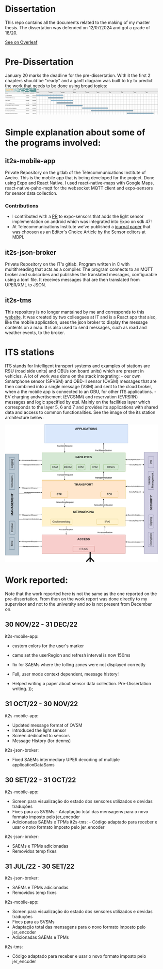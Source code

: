 # Dissertation
This repo contains all the documents related to the making of my master thesis. The dissertation was defended on 12/07/2024 and got a grade of 18/20.

[See on Overleaf](https://www.overleaf.com/read/kgnwtrzpwtpt)

# Pre-Dissertation
January 20 marks the deadline for the pre-dissertation.
With it the first 2 chapters should be "ready" and a gantt diagram was built to try to predict the work that needs to be done using broad topics:
![Work](./Projected_work.png)

# Simple explanation about some of the programs involved:
## it2s-mobile-app
Private Repository on the  gitlab of the Telecommunications Institute of Aveiro. This is the mobile app that is being developed for the project. Done using Expo and React Native.
I used react-native-maps with Google Maps, react-native-paho-mqtt for the websocket MQTT client and expo-sensors for sensor data collection.

### Contributions
- I contributed with a [PR]( https://github.com/expo/expo/pull/18225 ) to expo-sensors that adds the light sensor implementation on android which was integrated into Expo on sdk 47!
- At Telecommunications Institute we've published a [journal paper](https://www.mdpi.com/1424-8220/23/3/1724) that was choosen as an Editor's Choice Article by the Sensor editors at MDPI.

## it2s-json-broker
Private Repository on the IT's gitlab.
Program written in C with multithreading that acts as a compiler. The program connects to an MQTT broker and subscribes and publishes the translated messages, configurable using a toml file. It receives messages that are then translated from UPER/XML to JSON.

## it2s-tms
This repository is no longer mantained by me and corresponds to this [website](https://ccam.av.it.pt). It was created by two colleagues at IT and is a React app that also, like the mobile application, uses the json broker to display the message contents on a map. It is also used to send messages, such as road and weather events, to the broker.

# ITS stations
ITS stands for Intelligent transport systems and examples of stations are RSU (road side units) and OBUs (on board units) which are present in vehicles.
A lot of work was done on the stack integrating:
    - our own Smartphone sensor (SPVSM) and OBD-II sensor (OVSM) messages that are then combined into a single message (VSM) and sent to the cloud broker, when a the mobile app is connected to an OBU, for other ITS applications.
    - EV charging andvertisement (EVCSNM) and reservation (EVRSRN) messages and logic specified by etsi. 
    Mainly on the facilities layer which corresponds to the layer 5, 6 and 7 and provides its applications with shared data and access to common functionalities. See the image of the its station architecture below:

![ITS station architecture](./itss_arch.drawio.png)

# Work reported:
Note that the work reported here is not the same as the one reported on the pre-dissertation. From then on the work report was done directly to my supervisor and not to the university and so is not present from December on.
## 30 NOV/22 - 31 DEC/22
it2s-mobile-app:
- custom colors for the user's marker
- cams set the userRegion and refresh interval is now 150ms
- fix for SAEMs where the tolling zones were not displayed correctly
- Full, user mode context dependent, message history!

- Helped writing a paper about sensor data collection.
Pre-Dissertation writing.                  });

## 31 OCT/22 - 30 NOV/22
it2s-mobile-app:
- Updated message format of OVSM
- Introduced the light sensor 
- Screen dedicated to sensors
- Message History (for denms)

it2s-json-broker:
- Fixed SAEMs intermediary UPER decoding of multiple applicationDataSams


## 30 SET/22 - 31 OCT/22
it2s-mobile-app: 
- Screen para visualização do estado dos sensores utilizados e devidas traduções 
- Fixes para as SVSMs - Adaptação total das mensagens para o novo formato imposto pelo jer_encoder 
- Adicionadas SAEMs e TPMs it2s-tms: - Código adaptado para receber e usar o novo formato imposto pelo jer_encoder

it2s-json-broker: 
- SAEMs e TPMs adicionadas 
- Removidos temp fixes 

## 31 JUL/22 - 30 SET/22

it2s-json-broker: 
- SAEMs e TPMs adicionadas
- Removidos temp fixes

it2s-mobile-app:
- Screen para visualização do estado dos sensores utilizados e devidas traduções
- Fixes para as SVSMs
- Adaptação total das mensagens para o novo formato imposto pelo jer_encoder
- Adicionadas SAEMs e TPMs 

it2s-tms:
- Código adaptado para receber e usar o novo formato imposto pelo jer_encoder
